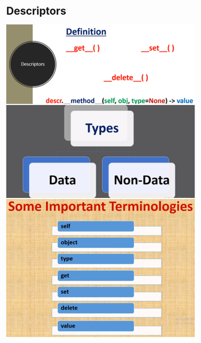 # Descriptors

![Descriptors]('/../images/descriptors01.png)
![Descriptors]('/../images/descriptors02.png)
![Descriptors]('/../images/descriptors03.png)

